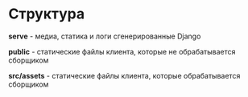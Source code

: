 # Структура

**serve** - медиа, статика и логи сгенерированные Django

**public** - статические файлы клиента, которые не обрабатывается сборщиком

**src/assets** - статические файлы клиента, которые обрабатывается сборщиком
